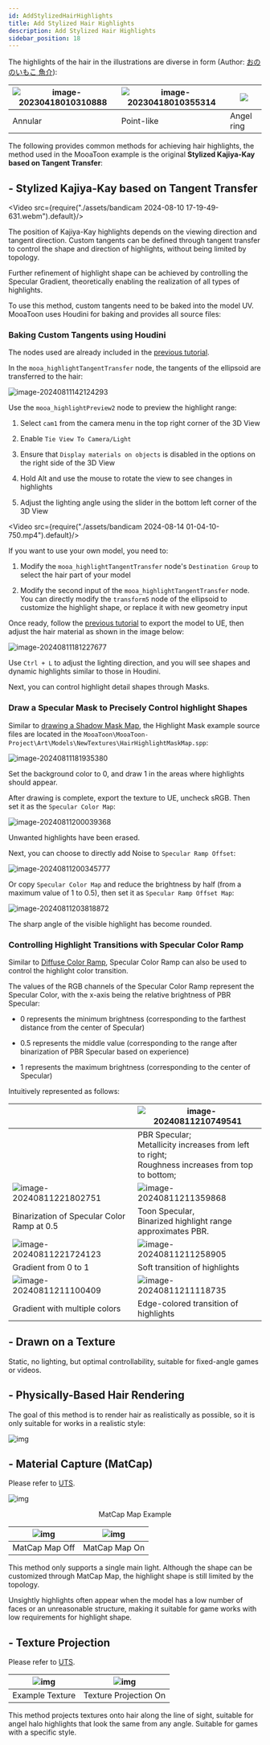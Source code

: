 ```yaml
---
id: AddStylizedHairHighlights
title: Add Stylized Hair Highlights
description: Add Stylized Hair Highlights
sidebar_position: 18
---
```

The highlights of the hair in the illustrations are diverse in form (Author: [おののいもこ 魚介](https://twitter.com/_himehajime)):


| ![image-20230418010310888](./assets/image-20230418010310888.png) | ![image-20230418010355314](./assets/image-20230418010355314.png) | ![](./assets/image-20230418010326495.png) |
| ---------------------------------------------------------------- | ---------------------------------------------------------------- | ----------------------------------------- |
| Annular                                                          | Point-like                                                       | Angel ring                                |

The following provides common methods for achieving hair highlights, the method used in the MooaToon example is the original **Stylized Kajiya-Kay based on Tangent Transfer**:

## - Stylized Kajiya-Kay based on Tangent Transfer

<Video src={require("./assets/bandicam 2024-08-10 17-19-49-631.webm").default}/>

The position of Kajiya-Kay highlights depends on the viewing direction and tangent direction. Custom tangents can be defined through tangent transfer to control the shape and direction of highlights, without being limited by topology.  

Further refinement of highlight shape can be achieved by controlling the Specular Gradient, theoretically enabling the realization of all types of highlights.  

To use this method, custom tangents need to be baked into the model UV. MooaToon uses Houdini for baking and provides all source files:

### Baking Custom Tangents using Houdini 

The nodes used are already included in the [previous tutorial](./ControlTheShapeOfShadows#--use-houdini-to-transfer-custom-normals).  

In the `mooa_highlightTangentTransfer` node, the tangents of the ellipsoid are transferred to the hair:

![image-20240811142124293](./assets/image-20240811142124293.png)

Use the `mooa_highlightPreview2` node to preview the highlight range:  

1. Select `cam1` from the camera menu in the top right corner of the 3D View  
    
2. Enable `Tie View To Camera/Light`
3. Ensure that `Display materials on objects` is disabled in the options on the right side of the 3D View  
    
4. Hold Alt and use the mouse to rotate the view to see changes in highlights 
5. Adjust the lighting angle using the slider in the bottom left corner of the 3D View

<Video src={require("./assets/bandicam 2024-08-14 01-04-10-750.mp4").default}/>





If you want to use your own model, you need to: 

1. Modify the `mooa_highlightTangentTransfer` node's `Destination Group` to select the hair part of your model  
    
2. Modify the second input of the `mooa_highlightTangentTransfer` node. You can directly modify the `transform5` node of the ellipsoid to customize the highlight shape, or replace it with new geometry input

Once ready, follow the [previous tutorial](./ControlTheShapeOfShadows#import-the-model-into-ue) to export the model to UE, then adjust the hair material as shown in the image below:

![image-20240811181227677](./assets/image-20240811181227677.png)

Use `Ctrl + L` to adjust the lighting direction, and you will see shapes and dynamic highlights similar to those in Houdini.  

Next, you can control highlight detail shapes through Masks. 

### Draw a Specular Mask to Precisely Control highlight Shapes

Similar to [drawing a Shadow Mask Map](./ControlTheShapeOfShadows#drawing-mask-map-in-substance-3d-painter), the Highlight Mask example source files are located in the `MooaToon\MooaToon-Project\Art\Models\NewTextures\HairHighlightMaskMap.spp`:

![image-20240811181935380](./assets/image-20240811181935380.png)

Set the background color to 0, and draw 1 in the areas where highlights should appear. 

After drawing is complete, export the texture to UE, uncheck sRGB. Then set it as the `Specular Color Map`:

![image-20240811200039368](./assets/image-20240811200039368.png)

Unwanted highlights have been erased. 

Next, you can choose to directly add Noise to `Specular Ramp Offset`:

![image-20240811200345777](./assets/image-20240811200345777.png)

Or copy `Specular Color Map` and reduce the brightness by half (from a maximum value of 1 to 0.5), then set it as `Specular Ramp Offset Map`:

![image-20240811203818872](./assets/image-20240811203818872.png)

The sharp angle of the visible highlight has become rounded.

### Controlling Highlight Transitions with Specular Color Ramp

Similar to [Diffuse Color Ramp](./ControlLightShadowColorTransition), Specular Color Ramp can also be used to control the highlight color transition.  

The values of the RGB channels of the Specular Color Ramp represent the Specular Color, with the x-axis being the relative brightness of PBR Specular:  

- 0 represents the minimum brightness (corresponding to the farthest distance from the center of Specular)  
    
- 0.5 represents the middle value (corresponding to the range after binarization of PBR Specular based on experience)  
    
- 1 represents the maximum brightness (corresponding to the center of Specular) 

Intuitively represented as follows:

|                                                                  | ![image-20240811210749541](./assets/image-20240811210749541.png)                                        |
| ---------------------------------------------------------------- | ------------------------------------------------------------------------------------------------------- |
|                                                                  | PBR Specular;<br/>Metallicity increases from left to right;<br/>Roughness increases from top to bottom; |
| ![image-20240811221802751](./assets/image-20240811221802751.png) | ![image-20240811211359868](./assets/image-20240811211359868.png)                                        |
| Binarization of Specular Color Ramp at 0.5                       | Toon Specular,<br/>Binarized highlight range approximates PBR.                                          |
| ![image-20240811221724123](./assets/image-20240811221724123.png) | ![image-20240811211258905](./assets/image-20240811211258905.png)                                        |
| Gradient from 0 to 1                                             | Soft transition of highlights                                                                           |
| ![image-20240811211100409](./assets/image-20240811211100409.png) | ![image-20240811211118735](./assets/image-20240811211118735.png)                                        |
| Gradient with multiple colors                                    | Edge-colored transition of highlights                                                                   |

## - Drawn on a Texture 

Static, no lighting, but optimal controllability, suitable for fixed-angle games or videos.  

## - Physically-Based Hair Rendering 

The goal of this method is to render hair as realistically as possible, so it is only suitable for works in a realistic style:

![img](./assets/screenshot_comparison.png)

## - Material Capture (MatCap) 

Please refer to [UTS](https://docs.unity3d.com/Packages/com.unity.toonshader@0.9/manual/MatCap.html).

![img](./assets/HiLight_Matcap.png)<center>MatCap Map Example</center>


| ![img](./assets/WithOutMatCap.gif) | ![img](./assets/WithMatCap.gif) |
| ------------------------------------ | --------------------------------- |
| MatCap Map Off                     | MatCap Map On                   |

This method only supports a single main light. Although the shape can be customized through MatCap Map, the highlight shape is still limited by the topology. 

Unsightly highlights often appear when the model has a low number of faces or an unreasonable structure, making it suitable for game works with low requirements for highlight shape.

## - Texture Projection 

Please refer to [UTS](https://docs.unity3d.com/Packages/com.unity.toonshader@0.9/manual/AngelRing.html).


| ![img](./assets/ARtexAlpha.png) | ![img](./assets/AlphaChennelAsClippingMask.png) |
| --------------------------------- | ------------------------------------------------- |
| Example Texture                 | Texture Projection On                           |

This method projects textures onto hair along the line of sight, suitable for angel halo highlights that look the same from any angle. Suitable for games with a specific style.
